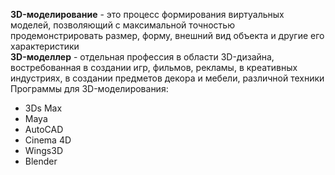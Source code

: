 **3D-моделирование** - это процесс формирования виртуальных моделей, позволяющий с максимальной точностью продемонстрировать размер, форму, внешний вид объекта и другие его характеристики  
**3D-моделлер** - отдельная профессия в области 3D-дизайна, востребованная в создании игр, фильмов, рекламы, в креативных индустриях, в создании предметов декора и мебели, различной техники  
Программы для 3D-моделирования:
- 3Ds Max
- Maya
- AutoCAD
- Cinema 4D
- Wings3D
- Blender